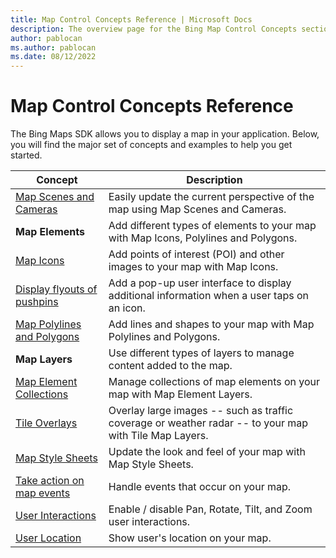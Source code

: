 ```yaml
---
title: Map Control Concepts Reference | Microsoft Docs
description: The overview page for the Bing Map Control Concepts section contains a table containing the major set of concepts and links to examples.
author: pablocan
ms.author: pablocan
ms.date: 08/12/2022
---
```


# Map Control Concepts Reference

The Bing Maps SDK allows you to display a map in your application. Below, you will find the major set of concepts and examples to help you get started.

Concept                                                                         | Description
--------------------------------------------------------------------------------| ---------------------------------------------
[Map Scenes and Cameras](map-scenes-and-cameras.md)                             | Easily update the current perspective of the map using Map Scenes and Cameras.
**Map Elements**                                                                | Add different types of elements to your map with Map Icons, Polylines and Polygons.
[Map Icons](map-icons.md)                                                       | Add points of interest (POI) and other images to your map with Map Icons.
[Display flyouts of pushpins](display-flyout.md)                                | Add a pop-up user interface to display additional information when a user taps on an icon.
[Map Polylines and Polygons](map-polylines-and-polygons.md)                     | Add lines and shapes to your map with Map Polylines and Polygons.
**Map Layers**                                                                  | Use different types of layers to manage content added to the map.
[Map Element Collections](../map-control-api/mapelementlayer-class.md)          | Manage collections of map elements on your map with Map Element Layers.
[Tile Overlays](tile-layers.md)                                                 | Overlay large images -- such as traffic coverage or weather radar -- to your map with Tile Map Layers.
[Map Style Sheets](map-styles-sheets.md)                                        | Update the look and feel of your map with Map Style Sheets.
[Take action on map events](handle-map-events.md)                               | Handle events that occur on your map.
[User Interactions](user-interface-gestures-and-controls.md)                    | Enable / disable Pan, Rotate, Tilt, and Zoom user interactions.
[User Location](user-location.md)                                               | Show user's location on your map.
